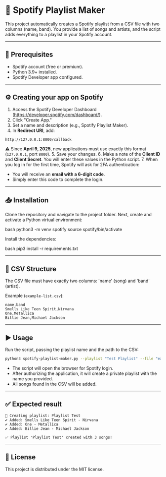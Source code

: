 # 🎵 Spotify Playlist Maker

This project automatically creates a Spotify playlist from a CSV file with two columns (name, band).
You provide a list of songs and artists, and the script adds everything to a playlist in your Spotify account.

---

## 🚀 Prerequisites

- Spotify account (free or premium).
- Python 3.9+ installed.
- Spotify Developer app configured.

---

## ⚙️ Creating your app on Spotify

1. Access the Spotify Developer Dashboard (https://developer.spotify.com/dashboard/).
2. Click "Create App."
3. Set a name and description (e.g., Spotify Playlist Maker).
4. In **Redirect URI**, add:
```
http://127.0.0.1:8000/callback
```
⚠️ Since **April 9, 2025**, new applications must use exactly this format (`127.0.0.1`, port `8000`).
5. Save your changes.
6. Make a note of the **Client ID** and **Client Secret**. You will enter these values ​​in the Python script.
7. When you log in for the first time, Spotify will ask for 2FA authentication:
- You will receive an **email with a 6-digit code**.
- Simply enter this code to complete the login.

---

## 📥 Installation

Clone the repository and navigate to the project folder. Next, create and activate a Python virtual environment:

bash
python3 -m venv spotify
source spotify/bin/activate

Install the dependencies:

bash
pip3 install -r requirements.txt

---

## 📝 CSV Structure

The CSV file must have exactly two columns: 'name' (song) and 'band' (artist).

Example (`example-list.csv`):

```csv
name,band
Smells Like Teen Spirit,Nirvana
One,Metallica
Billie Jean,Michael Jackson
```

---

## ▶️ Usage

Run the script, passing the playlist name and the path to the CSV:

```bash
python3 spotify-playlist-maker.py --playlist "Test Playlist" --file "example-list.csv"
```

- The script will open the browser for Spotify login.
- After authorizing the application, it will create a private playlist with the name you provided.
- All songs found in the CSV will be added.

---

## ✅ Expected result

```
🎵 Creating playlist: Playlist Test
✔ Added: Smells Like Teen Spirit - Nirvana
✔ Added: One - Metallica
✔ Added: Billie Jean - Michael Jackson

✅ Playlist 'Playlist Test' created with 3 songs!
```

---

## 📄 License

This project is distributed under the MIT license.